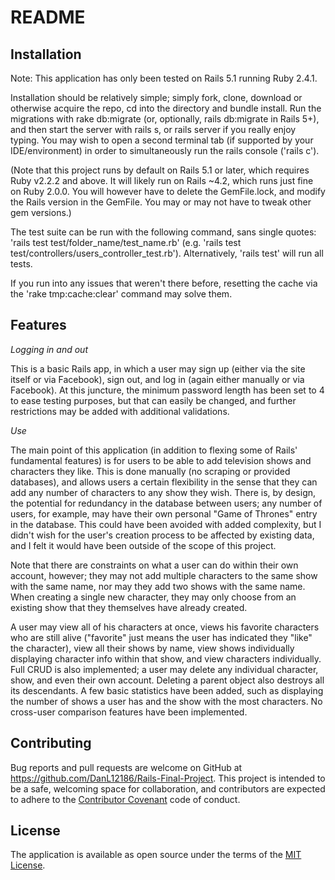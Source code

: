 # README

## Installation

  Note: This application has only been tested on Rails 5.1 running Ruby 2.4.1.

  Installation should be relatively simple; simply fork, clone, download or otherwise acquire the repo, cd into the directory and bundle install. Run the migrations with rake db:migrate (or, optionally, rails db:migrate in Rails 5+), and then start the server with rails s, or rails server if you really enjoy typing. You may wish to open a second terminal tab (if supported by your IDE/environment) in order to simultaneously run the rails console ('rails c').

  (Note that this project runs by default on Rails 5.1 or later, which requires Ruby v2.2.2 and above. It will likely run on Rails ~4.2, which runs just fine on Ruby 2.0.0. You will however have to delete the GemFile.lock, and modify the Rails version in the GemFile. You may or may not have to tweak other gem versions.)

  The test suite can be run with the following command, sans single quotes: 'rails test test/folder_name/test_name.rb' (e.g. 'rails test test/controllers/users_controller_test.rb'). Alternatively, 'rails test' will run all tests.

  If you run into any issues that weren't there before, resetting the cache via the 'rake tmp:cache:clear' command may solve them.

## Features

  *Logging in and out*

  This is a basic Rails app, in which a user may sign up (either via the site itself or via Facebook), sign out, and log in (again either manually or via Facebook). At this juncture, the minimum password length has been set to 4 to ease testing purposes, but that can easily be changed, and further restrictions may be added with additional validations.

  *Use*

  The main point of this application (in addition to flexing some of Rails' fundamental features) is for users to be able to add television shows and characters they like. This is done manually (no scraping or provided databases), and allows users a certain flexibility in the sense that they can add any number of characters to any show they wish. There is, by design, the potential for redundancy in the database between users; any number of users, for example, may have their own personal "Game of Thrones" entry in the database. This could have been avoided with added complexity, but I didn't wish for the user's creation process to be affected by existing data, and I felt it would have been outside of the scope of this project.

  Note that there are constraints on what a user can do within their own account, however; they may not add multiple characters to the same show with the same name, nor may they add two shows with the same name. When creating a single new character, they may only choose from an existing show that they themselves have already created.

  A user may view all of his characters at once, views his favorite characters who are still alive ("favorite" just means the user has indicated they "like" the character), view all their shows by name, view shows individually displaying character info within that show, and view characters individually. Full CRUD is also implemented; a user may delete any individual character, show, and even their own account. Deleting a parent object also destroys all its descendants. A few basic statistics have been added, such as displaying the number of shows a user has and the show with the most characters. No cross-user comparison features have been implemented.

## Contributing

  Bug reports and pull requests are welcome on GitHub at https://github.com/DanL12186/Rails-Final-Project. This project is intended to be a safe, welcoming space for collaboration, and contributors are expected to adhere to the [Contributor Covenant](http://contributor-covenant.org) code of conduct.

## License

  The application is available as open source under the terms of the [MIT License](http://opensource.org/licenses/MIT).
